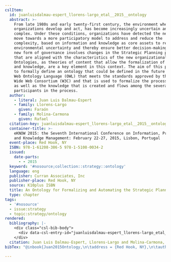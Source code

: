```yaml
---
cslItem:
  id: juanluisdalmau-espert_llorens-largo_etal__2015__ontology
  abstract: >-
    From late 1980s and early twenty-first century, the environment where the
    organizations develop and act, has become increasingly uncertain and
    complex. Under these conditions, organizations have detected the need to
    move towards a more participatory model to address and reduce the
    complexity, based on information and knowledge as core assets to reduce
    environmental uncertainty and thereby ensure better decision-making. This
    new form of governance involves changes in the Strategic Planning process
    that are aligned with the characteristics of the new organizational model.
    Ontologies, as theories of content that allow the formalization of processes
    and knowledge, are a key element in this context. The aim of this paper is
    to formally define an ontology that could be defined in the future using the
    Web Ontology Language (OWL) that meets the standards approved by the World
    Wide Web Consortium (W3C) and that is used to formalize the process of SP,
    as well as the knowledge that is created and flows among the several
    participants in the process.
  author:
    - literal: Juan Luis Dalmau-Espert
    - family: Llorens-Largo
      given: Faraón
    - family: Molina-Carmona
      given: Rafael
  citation-key: juanluisdalmau-espert_llorens-largo_etal__2015__ontology
  container-title: >-
    eKNOW 2015: the Seventh International Conference on Information, Process,
    and Knowledge Management: February 22-27, 2015, Lisbon, Portugal
  event-place: Red Hook, NY
  ISBN: 978-1-61208-386-5 978-1-5108-0034-2
  issued:
    date-parts:
      - - 2015
  keyword: '#nosource;collection::strategy::ontology'
  language: eng
  publisher: Curran Associates, Inc
  publisher-place: Red Hook, NY
  source: K10plus ISBN
  title: An Ontology for Formalizing and Automating the Strategic Planning Process
  type: chapter
tags:
  - '#nosource'
  - issue:strategy
  - topic:strategy/ontology
rendered:
  bibliography: |-
    <div class="csl-bib-body">
      <div data-csl-entry-id="juanluisdalmau-espert_llorens-largo_etal__2015__ontology" class="csl-entry">Juan Luis Dalmau-Espert, Llorens-Largo, F. and Molina-Carmona, R. 2015 “An Ontology for Formalizing and Automating the Strategic Planning Process,” in <i>eKNOW 2015: the Seventh International Conference on Information, Process, and Knowledge Management: February 22-27, 2015, Lisbon, Portugal</i>. Red Hook, NY: Curran Associates, Inc.</div>
    </div>
  citation: Juan Luis Dalmau-Espert, Llorens-Largo and Molina-Carmona, 2015
bibTex: "@inbook{Juan2015Ontology,\n\taddress = {Red Hook, NY},\n\tauthor = {{Juan Luis Dalmau-Espert} and Llorens-Largo, Fara{\\' o}n and Molina-Carmona, Rafael},\n\tbooktitle = {eKNOW 2015: the {Seventh} {International} {Conference} on {Information}, {Process}, and {Knowledge} {Management}: February 22-27, 2015, {Lisbon}, {Portugal}},\n\tyear = {2015},\n\tpublisher = {Curran Associates, Inc},\n\ttitle = {An {Ontology} for {Formalizing} and {Automating} the {Strategic} {Planning} {Process}},\n}\n\n"

---
```

